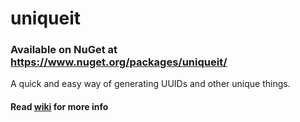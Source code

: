 # uniqueit
### Available on NuGet at https://www.nuget.org/packages/uniqueit/

A quick and easy way of generating UUIDs and other unique things.

#### Read [wiki](https://github.com/MrBisquit/uniqueit/wiki) for more info
